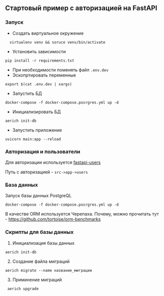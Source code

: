 ## Стартовый пример с авторизацией на FastAPI

### Запуск
- Создать виртуальное окружение
```shell
  virtualenv venv && soruce venv/bin/activate
 ```
- Установить зависимости
```shell
pip install -r requirements.txt
```
- При необходимости поменять файл `.env.dev`
- Эскопртировать переменные 
```shell
export $(cat .env.dev | xargs)
```
- Запустить БД
```shell
docker-compose -f docker-compose.posrgres.yml up -d
```
- Инициализировать БД
```shell
aerich init-db
```
- Запустить приложение
```shell
uvicorn main:app --reload
```

### Авторизация и пользователи
Для авторизации используется [fastapi-users](https://frankie567.github.io/fastapi-users/)

Путь с авторизацией - `src->app->users`

### База данных

Запуск базы данных PostgreQL
```shell 
docker-compose -f docker-compose.posrgres.yml up -d 
```

В качестве ORM используется Черепаха. Почему, можно прочитать тут - https://github.com/tortoise/orm-benchmarks

### Скрипты для базы данных
1. Инициализация базы данных
```shell
aerich init-db  
```
2.  Создание файла миграций 
```shell
aerich migrate --name название_миграции 
```
3. Приминение миграций
```shell
 aerich upgrade  
```
